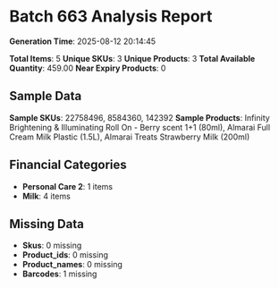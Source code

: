 # Batch 663 Analysis Report

**Generation Time**: 2025-08-12 20:14:45

**Total Items**: 5
**Unique SKUs**: 3
**Unique Products**: 3
**Total Available Quantity**: 459.00
**Near Expiry Products**: 0

## Sample Data
**Sample SKUs**: 22758496, 8584360, 142392
**Sample Products**: Infinity Brightening & Illuminating Roll On - Berry scent 1+1 (80ml), Almarai Full Cream Milk Plastic (1.5L), Almarai Treats Strawberry Milk (200ml)

## Financial Categories
- **Personal Care 2**: 1 items
- **Milk**: 4 items

## Missing Data
- **Skus**: 0 missing
- **Product_ids**: 0 missing
- **Product_names**: 0 missing
- **Barcodes**: 1 missing

